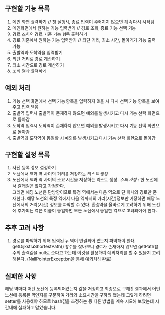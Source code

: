## 구현할 기능 목록

1. 메인 화면 출력하기 // 첫 실행시, 종료 입력이 주어지지 않으면 계속 다시 시작됨
2. 메인화면에서 원하는 기능 입력받기 // 경로 조회, 종료 기능 선택 가능
3. 경로 조회의 경로 기준 기능 항목 출력하기
4. 경로 기준에서 원하는 기능 입력받기 // 최단 거리, 최소 시간, 돌아가기 기능 출력 가능
5. 출발역과 도착역을 입력받기 
6. 최단 거리로 경로 계산하기
7. 최소 시간으로 경로 계산하기
8. 조회 결과 출력하기


## 예외 처리

1. 기능 선택 화면에서 선택 가능 항목을 입력하지 않을 시 다시 선택 가능 항목을 보여주고 입력 받음
2. 출발역 입력시 출발역이 존재하지 않으면 예외를 발생시키고 다시 기능 선택 화면으로 돌아감
3. 도착역 입력시 도착역이 존재하지 않으면 예외를 발생시키고 다시 기능 선택 화면으로 돌아감
4. 출발역과 도착역이 동일할 시 예외를 발생시키고 다시 기능 선택 화면으로 돌아감


## 구현할 설정 목록

1. 사전 등록 정보 설정하기
2. 노선에서 역과 역 사이의 거리를 저장하는 리스트 생성
3. 노선에서 역과 역 사이의 소요 시간을 저장하는 리스트 생성.
*주의 사항* : 한 노선에서 갈래길은 없다고 가정한다.   
그러면 해당 노선은 단방향이므로 특정 역에서는 다음 역으로 단 하나의 경로만 존재한다.
해당 노선의 특정 역에서 다음 역까지의 거리(시간)정보만 저장하면 해당 노선에서의 거리(시간) 정보를 파악할 수 있다.
환승역을 올바르게 고려하기 위해 노선에 추가되는 역은 이름이 동일하면 모든 노선에서 동일한 역으로 고려되어야 한다.


## 추후 고려 사항
1. 경로를 파악하기 위해 입력된 두 역이 연결되어 있는지 파악해야 한다.
getDijkstraShortestPath() 함수를 찾아보니 경로가 존재하지 않으면 getPath함수의 출력값을 null로 준다고 하는데
이것을 활용하여 예외처리를 할 수 있을지 고려해본다. (NullPointerException을 통해 예외처리 완료)


## 실패한 사항
해당 역마다 어떤 노선에 등록되어있는지 값을 저장하고
최종으로 구해진 결과에서 어떤 노선에 등록된 역인지를 구분하여 거리와 소요시간을 구하려 했는데
그렇게 하려면 setter를 사용해야 하므로 
hash값을 조정하는 등 다른 방법을 계속 시도해 보았는데 시간내에 실패하고 말았습니다.